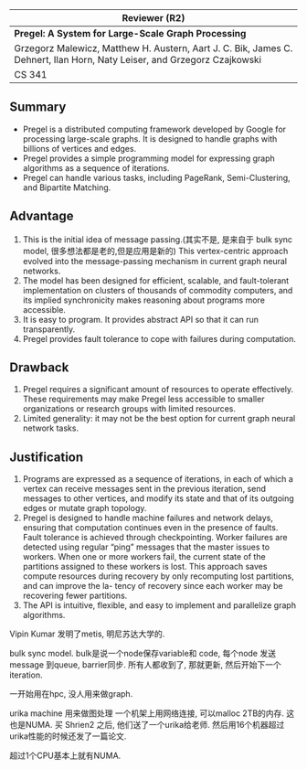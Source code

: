

| Reviewer **(R2)**                                            |
| ------------------------------------------------------------ |
| **Pregel: A System for Large-Scale Graph Processing**        |
| Grzegorz Malewicz, Matthew H. Austern, Aart J. C. Bik, James C. Dehnert, Ilan Horn, Naty Leiser, and Grzegorz Czajkowski |
| CS  341                                                      |

## Summary 

- Pregel is a distributed computing framework developed by Google for processing large-scale graphs. It is designed to handle graphs with billions of vertices and edges.
- Pregel provides a simple programming model for expressing graph algorithms as a sequence of iterations. 
- Pregel can handle various tasks, including PageRank, Semi-Clustering, and Bipartite Matching.

## Advantage

1. This is the initial idea of message passing.(其实不是, 是来自于 bulk sync model, 很多想法都是老的,但是应用是新的) This vertex-centric approach evolved into the message-passing mechanism in current graph neural networks. 
2. The model has been designed for efficient, scalable, and fault-tolerant implementation on clusters of thousands of commodity computers, and its implied synchronicity makes reasoning about programs more accessible.
3. It is easy to program. It provides abstract API so that it can run transparently.
4. Pregel provides fault tolerance to cope with failures during computation.

## Drawback

1. Pregel requires a significant amount of resources to operate effectively. These requirements may make Pregel less accessible to smaller organizations or research groups with limited resources.
2. Limited generality: it may not be the best option for current graph neural network tasks.

## Justification

1. Programs are expressed as a sequence of iterations, in each of which a vertex can receive messages sent in the previous iteration, send messages to other vertices, and modify its state and that of its outgoing edges or mutate graph topology. 
2. Pregel is designed to handle machine failures and network delays, ensuring that computation continues even in the presence of faults. Fault tolerance is achieved through checkpointing. Worker failures are detected using regular “ping” messages that the master issues to workers. When one or more workers fail, the current state of the partitions assigned to these workers is lost. This approach saves compute resources during recovery by only recomputing lost partitions, and can improve the la- tency of recovery since each worker may be recovering fewer partitions.
3. The API is intuitive, flexible, and easy to implement and parallelize graph algorithms. 

Vipin Kumar 发明了metis, 明尼苏达大学的. 

bulk sync model.  bulk是说一个node保存variable和 code, 每个node 发送message 到queue, barrier同步. 所有人都收到了, 那就更新, 然后开始下一个iteration.

一开始用在hpc, 没人用来做graph. 

urika machine 用来做图处理   一个机架上用网络连接, 可以malloc 2TB的内存. 这也是NUMA.  买 Shrien2 之后, 他们送了一个urika给老师. 然后用16个机器超过urika性能的时候还发了一篇论文. 

 超过1个CPU基本上就有NUMA. 







